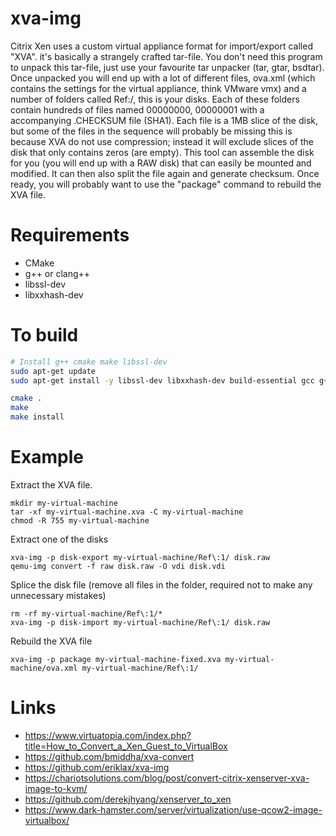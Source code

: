 xva-img
=======

Citrix Xen uses a custom virtual appliance format for import/export called "XVA". it's basically a strangely crafted tar-file. You don't need this program to unpack this tar-file, just use your favourite tar unpacker (tar, gtar, bsdtar). Once unpacked you will end up with a lot of different files, ova.xml (which contains the settings for the virtual appliance, think VMware vmx) and a number of folders called Ref:<number>/, this is your disks. Each of these folders contain hundreds of files named 00000000, 00000001 with a accompanying .CHECKSUM file (SHA1). Each file is a 1MB slice of the disk, but some of the files in the sequence will probably be missing this is because XVA do not use compression; instead it will exclude slices of the disk that only contains zeros (are empty). This tool can assemble the disk for you (you will end up with a RAW disk) that can easily be mounted and modified. It can then also split the file again and generate checksum. Once ready, you will probably want to use the "package" command to rebuild the XVA file.
    
Requirements
============
 
 * CMake
 * g++ or clang++
 * libssl-dev
 * libxxhash-dev 
 
To build
=======
    
    
```bash
# Install g++ cmake make libssl-dev
sudo apt-get update
sudo apt-get install -y libssl-dev libxxhash-dev build-essential gcc g++ cmake qemu-utils

cmake .
make
make install    
```
    
Example
=======
Extract the XVA file.

    mkdir my-virtual-machine
    tar -xf my-virtual-machine.xva -C my-virtual-machine
    chmod -R 755 my-virtual-machine

Extract one of the disks

    xva-img -p disk-export my-virtual-machine/Ref\:1/ disk.raw
    qemu-img convert -f raw disk.raw -O vdi disk.vdi

Splice the disk file (remove all files in the folder, required not to make any unnecessary mistakes)

    rm -rf my-virtual-machine/Ref\:1/*
    xva-img -p disk-import my-virtual-machine/Ref\:1/ disk.raw

Rebuild the XVA file

    xva-img -p package my-virtual-machine-fixed.xva my-virtual-machine/ova.xml my-virtual-machine/Ref\:1/
    

Links
=======

- https://www.virtuatopia.com/index.php?title=How_to_Convert_a_Xen_Guest_to_VirtualBox
- https://github.com/bmiddha/xva-convert
- https://github.com/eriklax/xva-img
- https://chariotsolutions.com/blog/post/convert-citrix-xenserver-xva-image-to-kvm/
- https://github.com/derekjhyang/xenserver_to_xen
- https://www.dark-hamster.com/server/virtualization/use-qcow2-image-virtualbox/
